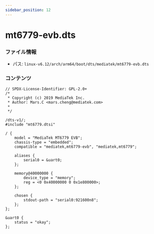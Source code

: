 ```yaml
---
sidebar_position: 12
---
```

# mt6779-evb.dts

### ファイル情報

- パス: `linux-v6.12/arch/arm64/boot/dts/mediatek/mt6779-evb.dts`

### コンテンツ

```dts
// SPDX-License-Identifier: GPL-2.0+
/*
 * Copyright (c) 2019 MediaTek Inc.
 * Author: Mars.C <mars.cheng@mediatek.com>
 *
 */

/dts-v1/;
#include "mt6779.dtsi"

/ {
	model = "MediaTek MT6779 EVB";
	chassis-type = "embedded";
	compatible = "mediatek,mt6779-evb", "mediatek,mt6779";

	aliases {
		serial0 = &uart0;
	};

	memory@40000000 {
		device_type = "memory";
		reg = <0 0x40000000 0 0x1e800000>;
	};

	chosen {
		stdout-path = "serial0:921600n8";
	};
};

&uart0 {
	status = "okay";
};

```
